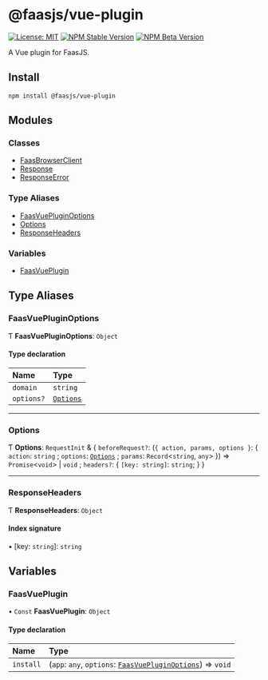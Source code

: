 # @faasjs/vue-plugin

[![License: MIT](https://img.shields.io/npm/l/@faasjs/vue-plugin.svg)](https://github.com/faasjs/faasjs/blob/main/packages/faasjs/vue-plugin/LICENSE)
[![NPM Stable Version](https://img.shields.io/npm/v/@faasjs/vue-plugin/stable.svg)](https://www.npmjs.com/package/@faasjs/vue-plugin)
[![NPM Beta Version](https://img.shields.io/npm/v/@faasjs/vue-plugin/beta.svg)](https://www.npmjs.com/package/@faasjs/vue-plugin)

A Vue plugin for FaasJS.

## Install

    npm install @faasjs/vue-plugin

## Modules

### Classes

- [FaasBrowserClient](classes/FaasBrowserClient.md)
- [Response](classes/Response.md)
- [ResponseError](classes/ResponseError.md)

### Type Aliases

- [FaasVuePluginOptions](#faasvuepluginoptions)
- [Options](#options)
- [ResponseHeaders](#responseheaders)

### Variables

- [FaasVuePlugin](#faasvueplugin)

## Type Aliases

### FaasVuePluginOptions

Ƭ **FaasVuePluginOptions**: `Object`

#### Type declaration

| Name | Type |
| :------ | :------ |
| `domain` | `string` |
| `options?` | [`Options`](#options) |

___

### Options

Ƭ **Options**: `RequestInit` & { `beforeRequest?`: (`{
    action, params, options
  }`: { `action`: `string` ; `options`: [`Options`](#options) ; `params`: `Record`<`string`, `any`\>  }) => `Promise`<`void`\> \| `void` ; `headers?`: { `[key: string]`: `string`;  }  }

___

### ResponseHeaders

Ƭ **ResponseHeaders**: `Object`

#### Index signature

▪ [key: `string`]: `string`

## Variables

### FaasVuePlugin

• `Const` **FaasVuePlugin**: `Object`

#### Type declaration

| Name | Type |
| :------ | :------ |
| `install` | (`app`: `any`, `options`: [`FaasVuePluginOptions`](#faasvuepluginoptions)) => `void` |
